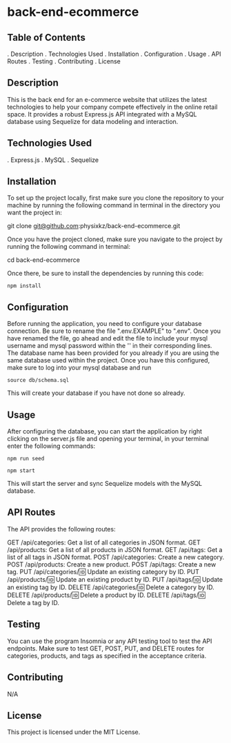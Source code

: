 # back-end-ecommerce

## Table of Contents
. Description
. Technologies Used
. Installation
. Configuration
. Usage
. API Routes
. Testing
. Contributing
. License

## Description
This is the back end for an e-commerce website that utilizes the latest technologies to help your company compete effectively in the online retail space. It provides a robust Express.js API integrated with a MySQL database using Sequelize for data modeling and interaction.

## Technologies Used
. Express.js
. MySQL
. Sequelize

## Installation

To set up the project locally, first make sure you clone the repository to your machine by running the following command in terminal in the directory you want the project in:

git clone git@github.com:physixkz/back-end-ecommerce.git

Once you have the project cloned, make sure you navigate to the project by running the following command in terminal:

cd back-end-ecommerce

Once there, be sure to install the dependencies by running this code:

    npm install

## Configuration

Before running the application, you need to configure your database connection. Be sure to rename the file ".env.EXAMPLE" to ".env". Once you have renamed the file, go ahead and edit the file to include your mysql username and mysql password within the '' in their corresponding lines. The database name has been provided for you already if you are using the same database used within the project. Once you have this configured, make sure to log into your mysql database and run 

    source db/schema.sql

This will create your database if you have not done so already.


## Usage

After configuring the database, you can start the application by right clicking on the server.js file and opening your terminal, in your terminal enter the following commands:

    npm run seed 
    
    npm start

This will start the server and sync Sequelize models with the MySQL database.


## API Routes

The API provides the following routes:

GET /api/categories: Get a list of all categories in JSON format.
GET /api/products: Get a list of all products in JSON format.
GET /api/tags: Get a list of all tags in JSON format.
POST /api/categories: Create a new category.
POST /api/products: Create a new product.
POST /api/tags: Create a new tag.
PUT /api/categories/:id: Update an existing category by ID.
PUT /api/products/:id: Update an existing product by ID.
PUT /api/tags/:id: Update an existing tag by ID.
DELETE /api/categories/:id: Delete a category by ID.
DELETE /api/products/:id: Delete a product by ID.
DELETE /api/tags/:id: Delete a tag by ID.

## Testing
You can use the program Insomnia or any API testing tool to test the API endpoints. Make sure to test GET, POST, PUT, and DELETE routes for categories, products, and tags as specified in the acceptance criteria.

## Contributing
N/A

## License
This project is licensed under the MIT License.